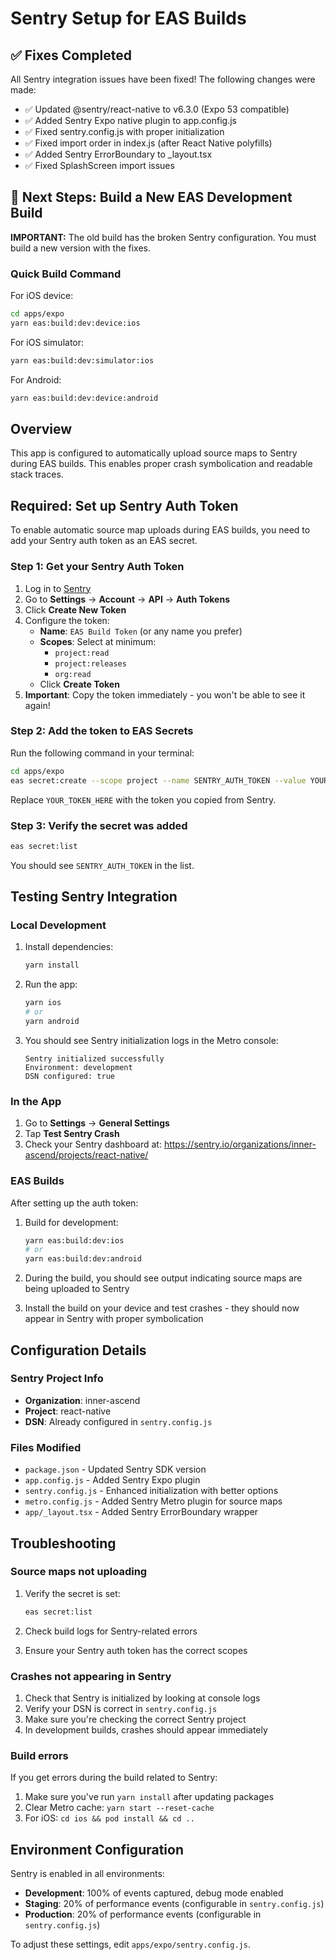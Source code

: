 # Sentry Setup for EAS Builds

## ✅ Fixes Completed

All Sentry integration issues have been fixed! The following changes were made:

- ✅ Updated @sentry/react-native to v6.3.0 (Expo 53 compatible)
- ✅ Added Sentry Expo native plugin to app.config.js
- ✅ Fixed sentry.config.js with proper initialization
- ✅ Fixed import order in index.js (after React Native polyfills)
- ✅ Added Sentry ErrorBoundary to _layout.tsx
- ✅ Fixed SplashScreen import issues

## 🚀 Next Steps: Build a New EAS Development Build

**IMPORTANT:** The old build has the broken Sentry configuration. You must build a new version with the fixes.

### Quick Build Command

For iOS device:
```bash
cd apps/expo
yarn eas:build:dev:device:ios
```

For iOS simulator:
```bash
yarn eas:build:dev:simulator:ios
```

For Android:
```bash
yarn eas:build:dev:device:android
```

## Overview

This app is configured to automatically upload source maps to Sentry during EAS builds. This enables proper crash symbolication and readable stack traces.

## Required: Set up Sentry Auth Token

To enable automatic source map uploads during EAS builds, you need to add your Sentry auth token as an EAS secret.

### Step 1: Get your Sentry Auth Token

1. Log in to [Sentry](https://sentry.io/)
2. Go to **Settings** → **Account** → **API** → **Auth Tokens**
3. Click **Create New Token**
4. Configure the token:
   - **Name**: `EAS Build Token` (or any name you prefer)
   - **Scopes**: Select at minimum:
     - `project:read`
     - `project:releases`
     - `org:read`
   - Click **Create Token**
5. **Important**: Copy the token immediately - you won't be able to see it again!

### Step 2: Add the token to EAS Secrets

Run the following command in your terminal:

```bash
cd apps/expo
eas secret:create --scope project --name SENTRY_AUTH_TOKEN --value YOUR_TOKEN_HERE
```

Replace `YOUR_TOKEN_HERE` with the token you copied from Sentry.

### Step 3: Verify the secret was added

```bash
eas secret:list
```

You should see `SENTRY_AUTH_TOKEN` in the list.

## Testing Sentry Integration

### Local Development

1. Install dependencies:
   ```bash
   yarn install
   ```

2. Run the app:
   ```bash
   yarn ios
   # or
   yarn android
   ```

3. You should see Sentry initialization logs in the Metro console:
   ```
   Sentry initialized successfully
   Environment: development
   DSN configured: true
   ```

### In the App

1. Go to **Settings** → **General Settings**
2. Tap **Test Sentry Crash**
3. Check your Sentry dashboard at: https://sentry.io/organizations/inner-ascend/projects/react-native/

### EAS Builds

After setting up the auth token:

1. Build for development:
   ```bash
   yarn eas:build:dev:ios
   # or
   yarn eas:build:dev:android
   ```

2. During the build, you should see output indicating source maps are being uploaded to Sentry

3. Install the build on your device and test crashes - they should now appear in Sentry with proper symbolication

## Configuration Details

### Sentry Project Info

- **Organization**: inner-ascend
- **Project**: react-native
- **DSN**: Already configured in `sentry.config.js`

### Files Modified

- `package.json` - Updated Sentry SDK version
- `app.config.js` - Added Sentry Expo plugin
- `sentry.config.js` - Enhanced initialization with better options
- `metro.config.js` - Added Sentry Metro plugin for source maps
- `app/_layout.tsx` - Added Sentry ErrorBoundary wrapper

## Troubleshooting

### Source maps not uploading

1. Verify the secret is set:
   ```bash
   eas secret:list
   ```

2. Check build logs for Sentry-related errors

3. Ensure your Sentry auth token has the correct scopes

### Crashes not appearing in Sentry

1. Check that Sentry is initialized by looking at console logs
2. Verify your DSN is correct in `sentry.config.js`
3. Make sure you're checking the correct Sentry project
4. In development builds, crashes should appear immediately

### Build errors

If you get errors during the build related to Sentry:

1. Make sure you've run `yarn install` after updating packages
2. Clear Metro cache: `yarn start --reset-cache`
3. For iOS: `cd ios && pod install && cd ..`

## Environment Configuration

Sentry is enabled in all environments:
- **Development**: 100% of events captured, debug mode enabled
- **Staging**: 20% of performance events (configurable in `sentry.config.js`)
- **Production**: 20% of performance events (configurable in `sentry.config.js`)

To adjust these settings, edit `apps/expo/sentry.config.js`.
